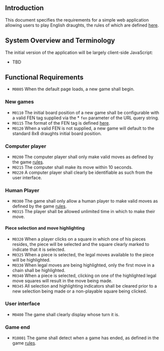 ## Introduction
This document specifies the requirements for a simple web application allowing users to play English draughts, the rules of which are defined [here](rules.md).  

## System Overview and Terminology
The initial version of the application will be largely client-side JavaScript:
* TBD

## Functional Requirements
* `M0005` When the default page loads, a new game shall begin.

### New games
* `M0110` The initial board position of a new game shall be configurable with a valid FEN tag supplied via the * `fen` parameter of the URL query string.
* `M0115` The format of the FEN tag is defined [here](https://en.wikipedia.org/wiki/Portable_Draughts_Notation).
* `M0120`  When a valid FEN is not supplied, a new game will default to the standard 8x8 draughts initial board position.

### Computer player
* `M0200` The computer player shall only make valid moves as defined by the game [rules](rules.md).
* `M0215` The computer shall make its move within 10 seconds.
* `M0220` A computer player shall clearly be identifiable as such from the user interface.

### Human Player
* `M0300` The game shall only allow a human player to make valid moves as defined by the game [rules](rules.md).
* `M0315` The player shall be allowed unlimited time in which to make their move.

#### Piece selection and move highlighting
* `M0320` When a player clicks on a square in which one of his pieces resides, the piece will be selected and the square clearly marked to indicate that it is selected.
* `M0325` When a piece is selected, the legal moves available to the piece will be highlighted.
* `M0330` When legal moves are being highlighted, only the first move in a chain shall be highlighted.
* `M0340` When a piece is selected, clicking on one of the highlighted legal move squares will result in the move being made.
* `M0345` All selection and highlighting indicators shall be cleared prior to a new selection being made or a non-playable square being clicked.  

### User interface
* `M0400` The game shall clearly display whose turn it is.  

### Game end
* `M10001` The game shall detect when a game has ended, as defined in the game [rules](rules.md).